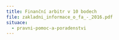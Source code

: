 ```yaml
---
title: Finanční arbitr v 10 bodech
file: zakladni_informace_o_fa_-_2016.pdf
situace:
  - pravni-pomoc-a-poradenstvi
---
```

